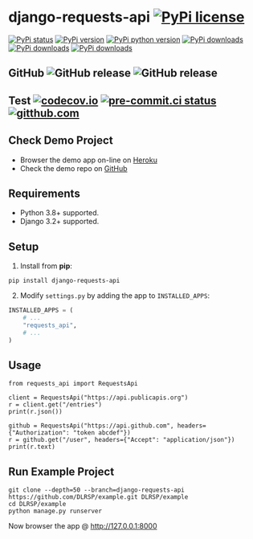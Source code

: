 # django-requests-api [![PyPi license](https://img.shields.io/pypi/l/django-requests-api.svg)](https://pypi.python.org/pypi/django-requests-api)

[![PyPi status](https://img.shields.io/pypi/status/django-requests-api.svg)](https://pypi.python.org/pypi/django-requests-api)
[![PyPi version](https://img.shields.io/pypi/v/django-requests-api.svg)](https://pypi.python.org/pypi/django-requests-api)
[![PyPi python version](https://img.shields.io/pypi/pyversions/django-requests-api.svg)](https://pypi.python.org/pypi/django-requests-api)
[![PyPi downloads](https://img.shields.io/pypi/dm/django-requests-api.svg)](https://pypi.python.org/pypi/django-requests-api)
[![PyPi downloads](https://img.shields.io/pypi/dw/django-requests-api.svg)](https://pypi.python.org/pypi/django-requests-api)
[![PyPi downloads](https://img.shields.io/pypi/dd/django-requests-api.svg)](https://pypi.python.org/pypi/django-requests-api)

## GitHub ![GitHub release](https://img.shields.io/github/tag/DLRSP/django-requests-api.svg) ![GitHub release](https://img.shields.io/github/release/DLRSP/django-requests-api.svg)

## Test [![codecov.io](https://codecov.io/github/DLRSP/django-requests-api/coverage.svg?branch=master)](https://codecov.io/github/DLRSP/django-requests-api?branch=master) [![pre-commit.ci status](https://results.pre-commit.ci/badge/github/DLRSP/django-requests-api/master.svg)](https://results.pre-commit.ci/latest/github/DLRSP/django-requests-api/master) [![gitthub.com](https://github.com/DLRSP/django-requests-api/actions/workflows/ci.yml/badge.svg)](https://github.com/DLRSP/django-requests-api/actions/workflows/ci.yml)

## Check Demo Project
* Browser the demo app on-line on [Heroku](https://django-requests-api.herokuapp.com/)
* Check the demo repo on [GitHub](https://github.com/DLRSP/example/tree/django-requests-api)

## Requirements
-   Python 3.8+ supported.
-   Django 3.2+ supported.

## Setup
1. Install from **pip**:
```shell
pip install django-requests-api
```

2. Modify `settings.py` by adding the app to `INSTALLED_APPS`:
```python
INSTALLED_APPS = (
    # ...
    "requests_api",
    # ...
)
```

## Usage

```shell
from requests_api import RequestsApi

client = RequestsApi("https://api.publicapis.org")
r = client.get("/entries")
print(r.json())

github = RequestsApi("https://api.github.com", headers={"Authorization": "token abcdef"})
r = github.get("/user", headers={"Accept": "application/json"})
print(r.text)
```

## Run Example Project

```shell
git clone --depth=50 --branch=django-requests-api https://github.com/DLRSP/example.git DLRSP/example
cd DLRSP/example
python manage.py runserver
```

Now browser the app @ http://127.0.0.1:8000
